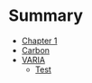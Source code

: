 # Summary

- [Chapter 1](./chapter_1.md)
- [Carbon](./sustainability/carbon_double_win.md)
- [VARIA](./chapter_1.md)
  - [Test](./test1.md)